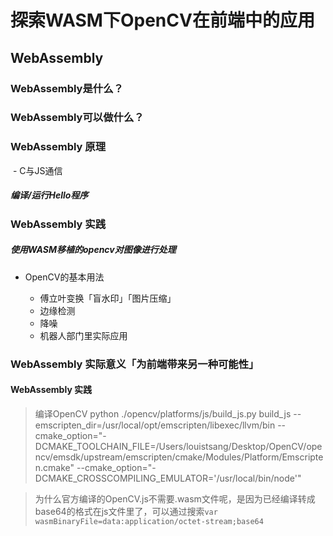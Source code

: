 # 探索WASM下OpenCV在前端中的应用

## WebAssembly

### WebAssembly是什么？

### WebAssembly可以做什么？

### WebAssembly 原理

​	- C与JS通信

##### 编译/运行Hello程序

### WebAssembly 实践

##### 使用WASM移植的opencv对图像进行处理

- OpenCV的基本用法

	- 傅立叶变换「盲水印」「图片压缩」
	- 边缘检测
	- 降噪
	- 机器人部门里实际应用

### WebAssembly 实际意义「为前端带来另一种可能性」

#### WebAssembly 实践


> 编译OpenCV python ./opencv/platforms/js/build_js.py build_js --emscripten_dir=/usr/local/opt/emscripten/libexec/llvm/bin --cmake_option="-DCMAKE_TOOLCHAIN_FILE=/Users/louistsang/Desktop/OpenCV/opencv/emsdk/upstream/emscripten/cmake/Modules/Platform/Emscripten.cmake" --cmake_option="-DCMAKE_CROSSCOMPILING_EMULATOR='/usr/local/bin/node'"


> 为什么官方编译的OpenCV.js不需要.wasm文件呢，是因为已经编译转成base64的格式在js文件里了，可以通过搜索`var wasmBinaryFile=data:application/octet-stream;base64`